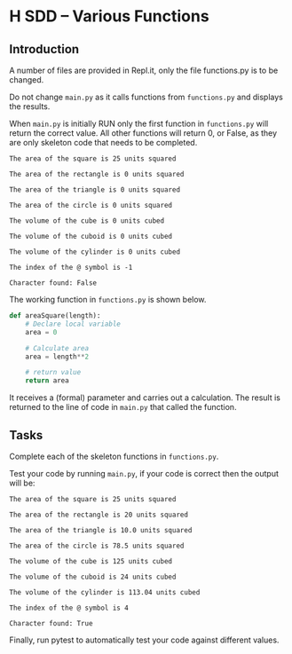 # H SDD – Various Functions

## Introduction

A number of files are provided in Repl.it, only the file functions.py is to be changed.

Do not change `main.py` as it calls functions from `functions.py` and displays the results.

When `main.py` is initially RUN only the first function in `functions.py` will return the correct value. All other functions will return 0, or False, as they are only skeleton code that needs to be completed.

```
The area of the square is 25 units squared

The area of the rectangle is 0 units squared

The area of the triangle is 0 units squared

The area of the circle is 0 units squared

The volume of the cube is 0 units cubed

The volume of the cuboid is 0 units cubed

The volume of the cylinder is 0 units cubed

The index of the @ symbol is -1

Character found: False
```

The working function in `functions.py` is shown below.

``` Python
def areaSquare(length):
    # Declare local variable
    area = 0

    # Calculate area
    area = length**2

    # return value
    return area
```

It receives a (formal) parameter and carries out a calculation. The result is returned to the line of code in `main.py` that called the function.

## Tasks

Complete each of the skeleton functions in `functions.py`.

Test your code by running `main.py`, if your code is correct then the output will be:

```
The area of the square is 25 units squared

The area of the rectangle is 20 units squared

The area of the triangle is 10.0 units squared

The area of the circle is 78.5 units squared

The volume of the cube is 125 units cubed

The volume of the cuboid is 24 units cubed

The volume of the cylinder is 113.04 units cubed

The index of the @ symbol is 4

Character found: True
```

Finally, run pytest to automatically test your code against different values.